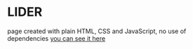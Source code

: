 # LIDER
page created with plain HTML, CSS and JavaScript, no use of dependencies
[you can see it here](https://rebjai.github.io/LIDER/)
